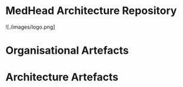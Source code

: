 # MedHead Architecture Repository
![./images/logo.png]
# Organisational Artefacts

# Architecture Artefacts


